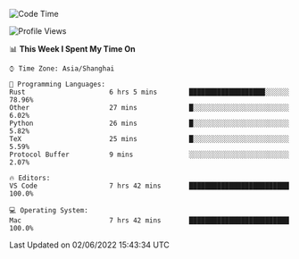 <!--START_SECTION:waka-->
![Code Time](http://img.shields.io/badge/Code%20Time-1%2C362%20hrs%2037%20mins-blue)

![Profile Views](http://img.shields.io/badge/Profile%20Views-13-blue)

📊 **This Week I Spent My Time On** 

```text
⌚︎ Time Zone: Asia/Shanghai

💬 Programming Languages: 
Rust                     6 hrs 5 mins        ███████████████████░░░░░░   78.96% 
Other                    27 mins             █░░░░░░░░░░░░░░░░░░░░░░░░   6.02% 
Python                   26 mins             █░░░░░░░░░░░░░░░░░░░░░░░░   5.82% 
TeX                      25 mins             █░░░░░░░░░░░░░░░░░░░░░░░░   5.59% 
Protocol Buffer          9 mins              ░░░░░░░░░░░░░░░░░░░░░░░░░   2.07%

🔥 Editors: 
VS Code                  7 hrs 42 mins       █████████████████████████   100.0%

💻 Operating System: 
Mac                      7 hrs 42 mins       █████████████████████████   100.0%

```


 Last Updated on 02/06/2022 15:43:34 UTC
<!--END_SECTION:waka-->
